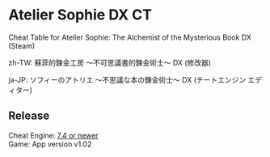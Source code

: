 # Atelier Sophie DX CT
 Cheat Table for Atelier Sophie: The Alchemist of the Mysterious Book DX (Steam)
 
 zh-TW: 蘇菲的鍊金工房 ～不可思議書的鍊金術士～ DX (修改器)
 
 ja-JP: ソフィーのアトリエ ～不思議な本の錬金術士～ DX (チートエンジン エディター)
 
## Release
Cheat Engine: [7.4 or newer](https://github.com/cheat-engine/cheat-engine/releases)  
Game: App version v1.02
